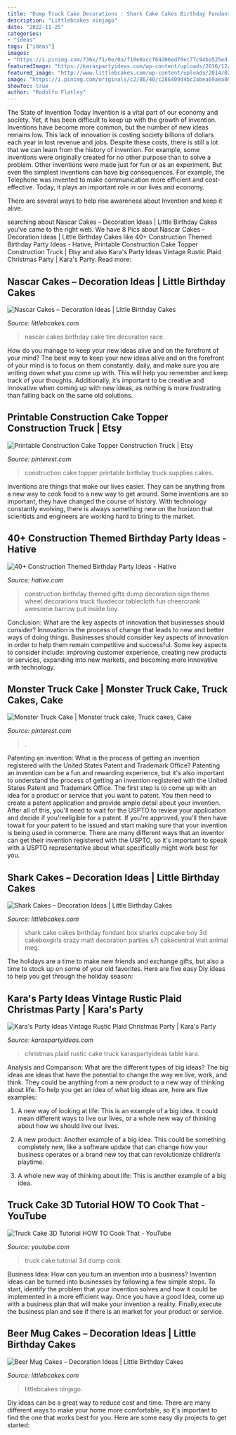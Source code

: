 ```yaml
---
title: "Dump Truck Cake Decorations : Shark Cake Cakes Birthday Fondant Box Sharks Cupcake Boy 3d Cakeboxgirls Crazy Matt Decoration Parties S7i Cakecentral Visit Animal Meg"
description: "Littlebcakes ninjago"
date: "2022-11-25"
categories:
- "ideas"
tags: ["ideas"]
images:
- "https://i.pinimg.com/736x/f1/0e/0a/f10e0accf64d06ed70ec77c94ba525ed.jpg"
featuredImage: "https://karaspartyideas.com/wp-content/uploads/2016/12/Vintage-Rustic-Plaid-Christmas-Party-via-Karas-Party-Ideas-KarasPartyIdeas.com1_.jpg"
featured_image: "http://www.littlebcakes.com/wp-content/uploads/2014/02/Nascar-Birthday-Cakes.jpg"
image: "https://i.pinimg.com/originals/c2/86/40/c286409d4bc2abea69aea867bc9d8765.jpg"
ShowToc: true
author: "Rodolfo Flatley"
---
```



The State of Invention Today
Invention is a vital part of our economy and society. Yet, it has been difficult to keep up with the growth of invention. Inventions have become more common, but the number of new ideas remains low. This lack of innovation is costing society billions of dollars each year in lost revenue and jobs.
Despite these costs, there is still a lot that we can learn from the history of invention. For example, some inventions were originally created for no other purpose than to solve a problem. Other inventions were made just for fun or as an experiment. But even the simplest inventions can have big consequences. For example, the Telephone was invented to make communication more efficient and cost-effective. Today, it plays an important role in our lives and economy.

There are several ways to help rise awareness about Invention and keep it alive.

	

		
searching about Nascar Cakes – Decoration Ideas | Little Birthday Cakes you've came to the right web. We have 8 Pics about Nascar Cakes – Decoration Ideas | Little Birthday Cakes like 40+ Construction Themed Birthday Party Ideas - Hative, Printable Construction Cake Topper Construction Truck | Etsy and also Kara&#039;s Party Ideas Vintage Rustic Plaid Christmas Party | Kara&#039;s Party. Read more:
		
    
## Nascar Cakes – Decoration Ideas | Little Birthday Cakes

<img loading=lazy src="http://www.littlebcakes.com/wp-content/uploads/2014/02/Nascar-Birthday-Cakes.jpg" onerror="this.onerror=null;this.src='https://tse4.mm.bing.net/th?id=OIP.55bOEXj3KO7XJMlFOwu4IAHaJ4&amp;pid=15.1';" alt="Nascar Cakes – Decoration Ideas | Little Birthday Cakes">

_Source: littlebcakes.com_

>nascar cakes birthday cake tire decoration race. 

	

How do you manage to keep your new ideas alive and on the forefront of your mind?
The best way to keep your new ideas alive and on the forefront of your mind is to focus on them constantly. daily, and make sure you are writing down what you come up with. This will help you remember and keep track of your thoughts. Additionally, it’s important to be creative and innovative when coming up with new ideas, as nothing is more frustrating than falling back on the same old solutions.

    
## Printable Construction Cake Topper Construction Truck | Etsy

<img loading=lazy src="https://i.pinimg.com/736x/f1/0e/0a/f10e0accf64d06ed70ec77c94ba525ed.jpg" onerror="this.onerror=null;this.src='https://tse1.mm.bing.net/th?id=OIP.dojo6RgyLmEUFYZFIOcCBwHaKS&amp;pid=15.1';" alt="Printable Construction Cake Topper Construction Truck | Etsy">

_Source: pinterest.com_

>construction cake topper printable birthday truck supplies cakes. 

	

Inventions are things that make our lives easier. They can be anything from a new way to cook food to a new way to get around. Some inventions are so important, they have changed the course of history. With technology constantly evolving, there is always something new on the horizon that scientists and engineers are working hard to bring to the market.

    
## 40+ Construction Themed Birthday Party Ideas - Hative

<img loading=lazy src="https://hative.com/wp-content/uploads/2015/06/construction-birthday-party/13-construction-themed-birthday-party.jpg" onerror="this.onerror=null;this.src='https://tse2.mm.bing.net/th?id=OIP.8Ww-1qSDMjiJ3xzzxVWlVQHaKi&amp;pid=15.1';" alt="40+ Construction Themed Birthday Party Ideas - Hative">

_Source: hative.com_

>construction birthday themed gifts dump decoration sign theme wheel decorations truck fluxdecor tablecloth fun cheercrank awesome barrow put inside boy. 

	

Conclusion: What are the key aspects of innovation that businesses should consider?
Innovation is the process of change that leads to new and better ways of doing things. Businesses should consider key aspects of innovation in order to help them remain competitive and successful. Some key aspects to consider include: improving customer experience, creating new products or services, expanding into new markets, and becoming more innovative with technology.

    
## Monster Truck Cake | Monster Truck Cake, Truck Cakes, Cake

<img loading=lazy src="https://i.pinimg.com/originals/c2/86/40/c286409d4bc2abea69aea867bc9d8765.jpg" onerror="this.onerror=null;this.src='https://tse4.mm.bing.net/th?id=OIP.8oM8fjxnSEeLwIpQo_NUYAHaJ4&amp;pid=15.1';" alt="Monster Truck Cake | Monster truck cake, Truck cakes, Cake">

_Source: pinterest.com_

>. 

	

Patenting an invention: What is the process of getting an invention registered with the United States Patent and Trademark Office?
Patenting an invention can be a fun and rewarding experience, but it's also important to understand the process of getting an invention registered with the United States Patent and Trademark Office. The first step is to come up with an idea for a product or service that you want to patent. You then need to create a patent application and provide ample detail about your invention. After all of this, you'll need to wait for the USPTO to review your application and decide if you'reeligible for a patent. If you're approved, you'll then have towait for your patent to be issued and start making sure that your invention is being used in commerce. There are many different ways that an inventor can get their invention registered with the USPTO, so it's important to speak with a USPTO representative about what specifically might work best for you.

    
## Shark Cakes – Decoration Ideas | Little Birthday Cakes

<img loading=lazy src="http://www.littlebcakes.com/wp-content/uploads/2013/08/Shark-Cakes.jpg" onerror="this.onerror=null;this.src='https://tse3.mm.bing.net/th?id=OIP.cRhEQkKs_9hiKBnqsUK2vgHaE8&amp;pid=15.1';" alt="Shark Cakes – Decoration Ideas | Little Birthday Cakes">

_Source: littlebcakes.com_

>shark cake cakes birthday fondant box sharks cupcake boy 3d cakeboxgirls crazy matt decoration parties s7i cakecentral visit animal meg. 

	

The holidays are a time to make new friends and exchange gifts, but also a time to stock up on some of your old favorites. Here are five easy Diy ideas to help you get through the holiday season: 

    
## Kara&#039;s Party Ideas Vintage Rustic Plaid Christmas Party | Kara&#039;s Party

<img loading=lazy src="https://karaspartyideas.com/wp-content/uploads/2016/12/Vintage-Rustic-Plaid-Christmas-Party-via-Karas-Party-Ideas-KarasPartyIdeas.com1_.jpg" onerror="this.onerror=null;this.src='https://tse3.mm.bing.net/th?id=OIP.vVi5nlJksI1Bh1ixpIzulgHaJ3&amp;pid=15.1';" alt="Kara&#039;s Party Ideas Vintage Rustic Plaid Christmas Party | Kara&#039;s Party">

_Source: karaspartyideas.com_

>christmas plaid rustic cake truck karaspartyideas table kara. 

	

Analysis and Comparison: What are the different types of big ideas?
The big ideas are ideas that have the potential to change the way we live, work, and think. They could be anything from a new product to a new way of thinking about life. To help you get an idea of what big ideas are, here are five examples:
1. A new way of looking at life: This is an example of a big idea. It could mean different ways to live our lives, or a whole new way of thinking about how we should live our lives.

2. A new product: Another example of a big idea. This could be something completely new, like a software update that can change how your business operates or a brand new toy that can revolutionize children’s playtime.

3. A whole new way of thinking about life: This is another example of a big idea.

    
## Truck Cake 3D Tutorial HOW TO Cook That - YouTube

<img loading=lazy src="http://i.ytimg.com/vi/PYSEYy7hrls/maxresdefault.jpg" onerror="this.onerror=null;this.src='https://tse4.mm.bing.net/th?id=OIP.ywsaoxzOhiYEAwtGU3tNYAHaEK&amp;pid=15.1';" alt="Truck Cake 3D Tutorial HOW TO Cook That - YouTube">

_Source: youtube.com_

>truck cake tutorial 3d dump cook. 

	

Business Idea: How can you turn an invention into a business?
Invention ideas can be turned into businesses by following a few simple steps. To start, identify the problem that your invention solves and how it could be implemented in a more efficient way. Once you have a good Idea, come up with a business plan that will make your invention a reality. Finally,execute the business plan and see if there is an market for your product or service.

    
## Beer Mug Cakes – Decoration Ideas | Little Birthday Cakes

<img loading=lazy src="https://www.littlebcakes.com/wp-content/uploads/2014/02/Beer-Mug-Cakes-993x1024.jpg" onerror="this.onerror=null;this.src='https://tse2.mm.bing.net/th?id=OIP.McUVRECREx_0JR_V0CrydgHaHo&amp;pid=15.1';" alt="Beer Mug Cakes – Decoration Ideas | Little Birthday Cakes">

_Source: littlebcakes.com_

>littlebcakes ninjago. 

	

Diy ideas can be a great way to reduce cost and time. There are many different ways to make your home more comfortable, so it's important to find the one that works best for you. Here are some easy diy projects to get started: 

